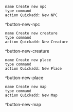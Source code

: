 ```button
name Create new npc
type command
action Quickadd: New NPC
```
^button-new-npc

```button
name Create new creature
type command
action Quickadd: New Creature
```
^button-new-creature

```button
name Create new place
type command
action Quickadd: New Place
```
^button-new-place

```button
name Create new map
type command
action Quickadd: New Map
```
^button-new-map